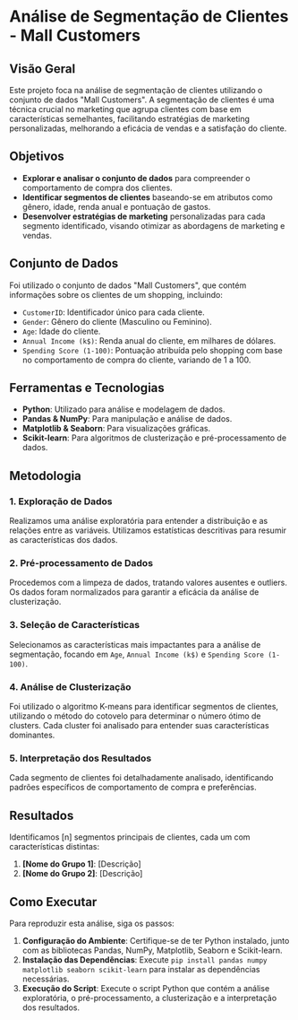 # Análise de Segmentação de Clientes - Mall Customers

## Visão Geral
Este projeto foca na análise de segmentação de clientes utilizando o conjunto de dados "Mall Customers". A segmentação de clientes é uma técnica crucial no marketing que agrupa clientes com base em características semelhantes, facilitando estratégias de marketing personalizadas, melhorando a eficácia de vendas e a satisfação do cliente.

## Objetivos
- **Explorar e analisar o conjunto de dados** para compreender o comportamento de compra dos clientes.
- **Identificar segmentos de clientes** baseando-se em atributos como gênero, idade, renda anual e pontuação de gastos.
- **Desenvolver estratégias de marketing** personalizadas para cada segmento identificado, visando otimizar as abordagens de marketing e vendas.

## Conjunto de Dados
Foi utilizado o conjunto de dados "Mall Customers", que contém informações sobre os clientes de um shopping, incluindo:
- `CustomerID`: Identificador único para cada cliente.
- `Gender`: Gênero do cliente (Masculino ou Feminino).
- `Age`: Idade do cliente.
- `Annual Income (k$)`: Renda anual do cliente, em milhares de dólares.
- `Spending Score (1-100)`: Pontuação atribuída pelo shopping com base no comportamento de compra do cliente, variando de 1 a 100.

## Ferramentas e Tecnologias
- **Python**: Utilizado para análise e modelagem de dados.
- **Pandas & NumPy**: Para manipulação e análise de dados.
- **Matplotlib & Seaborn**: Para visualizações gráficas.
- **Scikit-learn**: Para algoritmos de clusterização e pré-processamento de dados.

## Metodologia
### 1. Exploração de Dados
Realizamos uma análise exploratória para entender a distribuição e as relações entre as variáveis. Utilizamos estatísticas descritivas para resumir as características dos dados.

### 2. Pré-processamento de Dados
Procedemos com a limpeza de dados, tratando valores ausentes e outliers. Os dados foram normalizados para garantir a eficácia da análise de clusterização.

### 3. Seleção de Características
Selecionamos as características mais impactantes para a análise de segmentação, focando em `Age`, `Annual Income (k$)` e `Spending Score (1-100)`.

### 4. Análise de Clusterização
Foi utilizado o algoritmo K-means para identificar segmentos de clientes, utilizando o método do cotovelo para determinar o número ótimo de clusters. Cada cluster foi analisado para entender suas características dominantes.

### 5. Interpretação dos Resultados
Cada segmento de clientes foi detalhadamente analisado, identificando padrões específicos de comportamento de compra e preferências.

## Resultados
Identificamos [n] segmentos principais de clientes, cada um com características distintas:
1. **[Nome do Grupo 1]**: [Descrição]
2. **[Nome do Grupo 2]**: [Descrição]

## Como Executar
Para reproduzir esta análise, siga os passos:
1. **Configuração do Ambiente**: Certifique-se de ter Python instalado, junto com as bibliotecas Pandas, NumPy, Matplotlib, Seaborn e Scikit-learn.
2. **Instalação das Dependências**: Execute `pip install pandas numpy matplotlib seaborn scikit-learn` para instalar as dependências necessárias.
3. **Execução do Script**: Execute o script Python que contém a análise exploratória, o pré-processamento, a clusterização e a interpretação dos resultados.